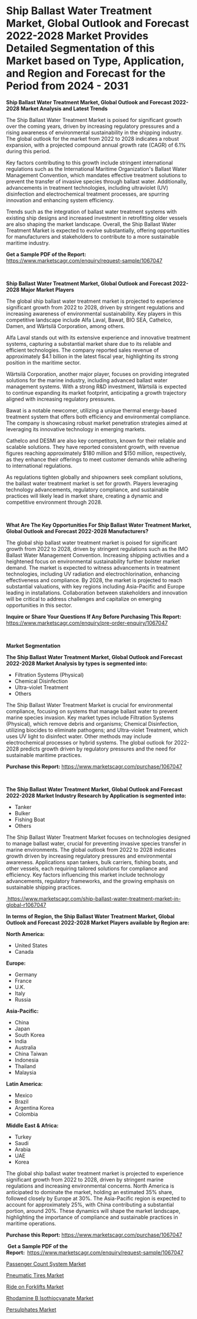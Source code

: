 <p><h1>Ship Ballast Water Treatment Market, Global Outlook and Forecast 2022-2028 Market Provides Detailed Segmentation of this Market based on Type, Application, and Region and Forecast for the Period from 2024 - 2031</h1></p><p><strong>Ship Ballast Water Treatment Market, Global Outlook and Forecast 2022-2028 Market Analysis and Latest Trends</strong></p>
<p><p>The Ship Ballast Water Treatment Market is poised for significant growth over the coming years, driven by increasing regulatory pressures and a rising awareness of environmental sustainability in the shipping industry. The global outlook for the market from 2022 to 2028 indicates a robust expansion, with a projected compound annual growth rate (CAGR) of 6.1% during this period. </p><p>Key factors contributing to this growth include stringent international regulations such as the International Maritime Organization's Ballast Water Management Convention, which mandates effective treatment solutions to prevent the transfer of invasive species through ballast water. Additionally, advancements in treatment technologies, including ultraviolet (UV) disinfection and electrochemical treatment processes, are spurring innovation and enhancing system efficiency. </p><p>Trends such as the integration of ballast water treatment systems with existing ship designs and increased investment in retrofitting older vessels are also shaping the market landscape. Overall, the Ship Ballast Water Treatment Market is expected to evolve substantially, offering opportunities for manufacturers and stakeholders to contribute to a more sustainable maritime industry.</p></p>
<p><strong>Get a Sample PDF of the Report:&nbsp;</strong> <a href="https://www.marketscagr.com/enquiry/request-sample/1067047">https://www.marketscagr.com/enquiry/request-sample/1067047</a></p>
<p>&nbsp;</p>
<p><strong>Ship Ballast Water Treatment Market, Global Outlook and Forecast 2022-2028 Major Market Players</strong></p>
<p><p>The global ship ballast water treatment market is projected to experience significant growth from 2022 to 2028, driven by stringent regulations and increasing awareness of environmental sustainability. Key players in this competitive landscape include Alfa Laval, Bawat, BIO SEA, Cathelco, Damen, and Wärtsilä Corporation, among others.</p><p>Alfa Laval stands out with its extensive experience and innovative treatment systems, capturing a substantial market share due to its reliable and efficient technologies. The company reported sales revenue of approximately $4.1 billion in the latest fiscal year, highlighting its strong position in the maritime sector.</p><p>Wärtsilä Corporation, another major player, focuses on providing integrated solutions for the marine industry, including advanced ballast water management systems. With a strong R&D investment, Wärtsilä is expected to continue expanding its market footprint, anticipating a growth trajectory aligned with increasing regulatory pressures.</p><p>Bawat is a notable newcomer, utilizing a unique thermal energy-based treatment system that offers both efficiency and environmental compliance. The company is showcasing robust market penetration strategies aimed at leveraging its innovative technology in emerging markets.</p><p>Cathelco and DESMI are also key competitors, known for their reliable and scalable solutions. They have reported consistent growth, with revenue figures reaching approximately $180 million and $150 million, respectively, as they enhance their offerings to meet customer demands while adhering to international regulations.</p><p>As regulations tighten globally and shipowners seek compliant solutions, the ballast water treatment market is set for growth. Players leveraging technology advancements, regulatory compliance, and sustainable practices will likely lead in market share, creating a dynamic and competitive environment through 2028.</p></p>
<p>&nbsp;</p>
<p><strong>What Are The Key Opportunities For Ship Ballast Water Treatment Market, Global Outlook and Forecast 2022-2028 Manufacturers?</strong></p>
<p><p>The global ship ballast water treatment market is poised for significant growth from 2022 to 2028, driven by stringent regulations such as the IMO Ballast Water Management Convention. Increasing shipping activities and a heightened focus on environmental sustainability further bolster market demand. The market is expected to witness advancements in treatment technologies, including UV radiation and electrochlorination, enhancing effectiveness and compliance. By 2028, the market is projected to reach substantial valuations, with key regions including Asia-Pacific and Europe leading in installations. Collaboration between stakeholders and innovation will be critical to address challenges and capitalize on emerging opportunities in this sector.</p></p>
<p><strong>Inquire or Share Your Questions If Any Before Purchasing This Report:</strong> <a href="https://www.marketscagr.com/enquiry/pre-order-enquiry/1067047">https://www.marketscagr.com/enquiry/pre-order-enquiry/1067047</a></p>
<p>&nbsp;</p>
<p><strong>Market Segmentation</strong></p>
<p><strong>The Ship Ballast Water Treatment Market, Global Outlook and Forecast 2022-2028 Market Analysis by types is segmented into:</strong></p>
<p><ul><li>Filtration Systems (Physical)</li><li>Chemical Disinfection</li><li>Ultra-violet Treatment</li><li>Others</li></ul></p>
<p><p>The Ship Ballast Water Treatment Market is crucial for environmental compliance, focusing on systems that manage ballast water to prevent marine species invasion. Key market types include Filtration Systems (Physical), which remove debris and organisms; Chemical Disinfection, utilizing biocides to eliminate pathogens; and Ultra-violet Treatment, which uses UV light to disinfect water. Other methods may include electrochemical processes or hybrid systems. The global outlook for 2022-2028 predicts growth driven by regulatory pressures and the need for sustainable maritime practices.</p></p>
<p><strong>Purchase this Report:&nbsp;</strong><a href="https://www.marketscagr.com/purchase/1067047">https://www.marketscagr.com/purchase/1067047</a></p>
<p>&nbsp;</p>
<p><strong>The Ship Ballast Water Treatment Market, Global Outlook and Forecast 2022-2028 Market Industry Research by Application is segmented into:</strong></p>
<p><ul><li>Tanker</li><li>Bulker</li><li>Fishing Boat</li><li>Others</li></ul></p>
<p><p>The Ship Ballast Water Treatment Market focuses on technologies designed to manage ballast water, crucial for preventing invasive species transfer in marine environments. The global outlook from 2022 to 2028 indicates growth driven by increasing regulatory pressures and environmental awareness. Applications span tankers, bulk carriers, fishing boats, and other vessels, each requiring tailored solutions for compliance and efficiency. Key factors influencing this market include technology advancements, regulatory frameworks, and the growing emphasis on sustainable shipping practices.</p></p>
<p><a href="https://www.marketscagr.com/ship-ballast-water-treatment-market-in-global-r1067047">&nbsp;https://www.marketscagr.com/ship-ballast-water-treatment-market-in-global-r1067047</a></p>
<p><strong>In terms of Region, the Ship Ballast Water Treatment Market, Global Outlook and Forecast 2022-2028 Market Players available by Region are:</strong></p>
<p>
    <p> <strong> North America: </strong>
        <ul>
            <li>United States</li>
            <li>Canada</li>
        </ul>
        </p> 
    <p> <strong> Europe: </strong>
        <ul>
            <li>Germany</li>
            <li>France</li>
            <li>U.K.</li>
            <li>Italy</li>
            <li>Russia</li>
        </ul>
        </p> 
    <p> <strong> Asia-Pacific: </strong>
        <ul>
            <li>China</li>
            <li>Japan</li>
            <li>South Korea</li>
            <li>India</li>
            <li>Australia</li>
            <li>China Taiwan</li>
            <li>Indonesia</li>
            <li>Thailand</li>
            <li>Malaysia</li>
        </ul>
        </p> 
    <p> <strong> Latin America: </strong>
        <ul>
            <li>Mexico</li>
            <li>Brazil</li>
            <li>Argentina Korea</li>
            <li>Colombia</li>
        </ul>
        </p> 
    <p> <strong> Middle East & Africa: </strong>
        <ul>
            <li>Turkey</li>
            <li>Saudi</li>
            <li>Arabia</li>
            <li>UAE</li>
            <li>Korea</li>
        </ul>
    </p>
    </p>
<p><p>The global ship ballast water treatment market is projected to experience significant growth from 2022 to 2028, driven by stringent marine regulations and increasing environmental concerns. North America is anticipated to dominate the market, holding an estimated 35% share, followed closely by Europe at 30%. The Asia-Pacific region is expected to account for approximately 25%, with China contributing a substantial portion, around 20%. These dynamics will shape the market landscape, highlighting the importance of compliance and sustainable practices in maritime operations.</p></p>
<p><strong>Purchase this Report: </strong><a href="https://www.marketscagr.com/purchase/1067047">https://www.marketscagr.com/purchase/1067047</a></p>
<p>&nbsp;<strong>Get a Sample PDF of the Report:&nbsp;&nbsp;</strong><a href="https://www.marketscagr.com/enquiry/request-sample/1067047">https://www.marketscagr.com/enquiry/request-sample/1067047</a></p>
<p><strong></strong></p>
<p><p><a href="https://www.linkedin.com/pulse/passenger-count-system-market-size-share-growth-analysis-ge73e?trackingId=su6ucVV8QNGpordlWny1Ow%3D%3D">Passenger Count System Market</a></p><p><a href="https://www.linkedin.com/pulse/pneumatic-tires-market-research-report-forecast-growth-fhaye?trackingId=1WcANTpeROGX%2Fe1gjq4Bng%3D%3D">Pneumatic Tires Market</a></p><p><a href="https://medium.com/@nathanmurray84/the-ride-on-forklifts-market-decisions-are-mostly-driven-by-resource-optimization-and-98ad1a5c8861">Ride on Forklifts Market</a></p><p><a href="https://medium.com/@chadhefqv2/this-report-aims-to-provide-a-comprehensive-presentation-of-the-global-market-for-rhodamine-b-ee4bec4dd584">Rhodamine B Isothiocyanate Market</a></p><p><a href="https://issuu.com/reportprime-2/docs/persulphates-market-size-2030.pptx_8a4bdaad1768ee">Persulphates Market</a></p></p>